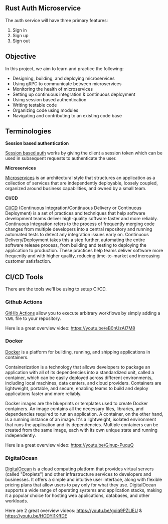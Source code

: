 ## Rust Auth Microservice

The auth service will have three primary features:
1. Sign in
2. Sign up
3. Sign out

## Objective
In this project, we aim to learn and practice the following:
* Designing, building, and deploying microservices
* Using gRPC to communicate between microservices
* Monitoring the health of microservices
* Setting up continuous integration & continuous deployment
* Using session based authentication
* Writing testable code
* Organizing code using modules
* Navigating and contributing to an existing code base

## Terminologies

__Session based authentication__

[Session based auth](https://www.geeksforgeeks.org/session-vs-token-based-authentication/) works by giving the client a session token which can be used in subsequent requests to authenticate the user.

__Microservices__

[Microservices](https://microservices.io/) is an architectural style that structures an application as a collection of services that are independently deployable, loosely coupled, organized around business capabilities, and owned by a small team.

__CI/CD__

[CI/CD](https://www.redhat.com/en/topics/devops/what-is-ci-cd) (Continuous Integration/Continuous Delivery or Continuous Deployment) is a set of practices and techniques that help software development teams deliver high-quality software faster and more reliably. Continuous Integration refers to the process of frequently merging code changes from multiple developers into a central repository and running automated tests to detect any integration issues early on. Continuous Delivery/Deployment takes this a step further, automating the entire software release process, from building and testing to deploying the application to production. These practices help teams deliver software more frequently and with higher quality, reducing time-to-market and increasing customer satisfaction.

## CI/CD Tools

There are the tools we'll be using to setup CI/CD.

### Github Actions

[GitHib Actions](https://docs.github.com/en/actions) allow you to execute arbitrary workflows by simply adding a `YAML` file to your repository.

Here is a great overview video: https://youtu.be/eB0nUzAI7M8

### Docker

[Docker](https://www.docker.com/) is a platform for building, running, and shipping applications in containers. 

Containerization is a technology that allows developers to package an application with all of its dependencies into a standardized unit, called a container, which can be easily deployed across different environments, including local machines, data centers, and cloud providers. Containers are lightweight, portable, and secure, enabling teams to build and deploy applications faster and more reliably.

Docker images are the blueprints or templates used to create Docker containers. An image contains all the necessary files, libraries, and dependencies required to run an application. A container, on the other hand, is a running instance of an image. It's a lightweight, isolated environment that runs the application and its dependencies. Multiple containers can be created from the same image, each with its own unique state and running independently.

Here is a great overview video: https://youtu.be/Gjnup-PuquQ

### DigitalOcean

[DigitalOcean](https://www.digitalocean.com/) is a cloud computing platform that provides virtual servers (called "Droplets") and other infrastructure services to developers and businesses. It offers a simple and intuitive user interface, along with flexible pricing plans that allow users to pay only for what they use. DigitalOcean supports a wide range of operating systems and application stacks, making it a popular choice for hosting web applications, databases, and other workloads.

Here are 2 great overview videos: https://youtu.be/goiq9PZLlEU & https://youtu.be/HODYl1KffDE